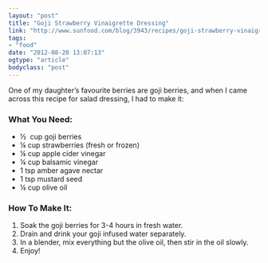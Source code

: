 ```yaml
---
layout: "post"
title: "Goji Strawberry Vinaigrette Dressing"
link: "http://www.sunfood.com/blog/3943/recipes/goji-strawberry-vinaigrette-dressing/"
tags: 
- "food"
date: "2012-08-20 13:07:13"
ogtype: "article"
bodyclass: "post"
---
```


One of my daughter’s favourite berries are goji berries, and when I came across this recipe for salad dressing, I had to make it:

### What You Need:

- ½  cup goji berries
- ¼ cup strawberries (fresh or frozen)
- ¼ cup apple cider vinegar
- ¼ cup balsamic vinegar
- 1 tsp amber agave nectar
- 1 tsp mustard seed
- ¼ cup olive oil

### How To Make It:

1. Soak the goji berries for 3-4 hours in fresh water.
2. Drain and drink your goji infused water separately.
3. In a blender, mix everything but the olive oil, then stir in the oil slowly.
4. Enjoy!